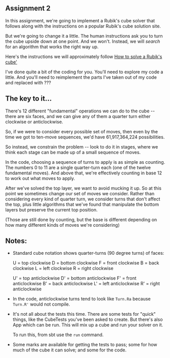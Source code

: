## Assignment 2

In this assignment, we're going to implement a Rubik's cube solver that follows along
with the instructions on a popular Rubik's cube solution site.

But we're going to change it a little. The human instructions ask you to turn the cube
upside down at one point. And we won't. Instead, we will *search* for an algorithm that
works the right way up.

Here's the instructions we will approximately follow
[How to solve a Rubik's cube'](http://how-to-solve-a-rubix-cube.com/)

I've done quite a bit of the coding for you. You'll need to explore my code a little.
And you'll need to reimplement the parts I've taken out of my code and replaced with ???

## The key to it...

There's 12 different "fundamental" operations we can do to the cube --
 there are six faces, and we can give any of them a quarter turn either clockwise or
 anticlockwise.

So, if we were to consider every possible set of moves, then even by the time we got to
 ten-move sequences, we'd have 61,917,364,224 possibilities.

So instead, we constrain the problem -- look to do it in stages, where we think each stage
can be made up of a small sequence of moves.

In the code, choosing a sequence of turns to apply is as simple as counting.
The numbers 0 to 11 are a single quarter-turn each (one of the twelve fundamental moves).
And above that, we're effectively counting in base 12 to work out what moves to apply.

After we've solved the top layer, we want to avoid mucking it up. So at this point we
sometimes change our set of moves we consider. Rather than considering every kind of
quarter turn, we consider turns that don't affect the top, plus little algorithms that
we've found that manipulate the bottom layers but preserve the current top position.

(Those are still done by counting, but the base is different depending on how many different
kinds of moves we're considering)


## Notes:

* Standard cube notation shows quarter-turns (90 degree turns) of faces:

  U = top clockwise
  D = bottom clockwise
  F = front clockwise
  B = back clockwise
  L = left clockwise
  R = right clockwise

  U' = top anticlockwise
  D' = bottom anticlockwise
  F' = front anticlockwise
  B' = back anticlockwise
  L' = left anticlockwise
  R' = right anticlockwise

* In the code, anticlockwise turns tend to look like `Turn.Ra` because `Turn.R'` would not compile.

* It's not all about the tests this time. There are some tests for "quick" things,
  like the CubeTests you've been asked to create. But there's also App which can be run.
  This will mix up a cube and run your solver on it.

  To run this, from sbt use the `run` command.

* Some marks are available for getting the tests to pass; some for how much of the cube it can solve; and some for the code.

